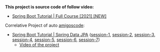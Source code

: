 **This project is source code of follow video:**
- [Spring Boot Tutorial | Full Course [2021] [NEW]](https://www.youtube.com/watch?v=9SGDpanrc8U)

Correlative Project of auto [amigoscode](https://github.com/amigoscode):
- [Spring Boot Tutorial | Spring Data JPA](https://github.com/amigoscode/spring-data-jpa-course) ([session-1](https://github.com/amigoscode/spring-data-jpa-course/tree/section-1), [session-2](https://github.com/amigoscode/spring-data-jpa-course/tree/section-2), [session-3](https://github.com/amigoscode/spring-data-jpa-course/tree/section-3), [session-4](https://github.com/amigoscode/spring-data-jpa-course/tree/section-4), [session-5](https://github.com/amigoscode/spring-data-jpa-course/tree/section-5), [session-6](https://github.com/amigoscode/spring-data-jpa-course/tree/section-6), [session-7](https://github.com/amigoscode/spring-data-jpa-course/tree/section-7))
  - [Video of the project](github.com/amigoscode/spring-data-jpa-course)
